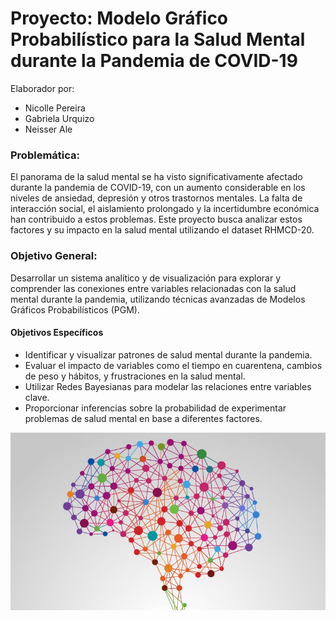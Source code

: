 # Proyecto: Modelo Gráfico Probabilístico para la Salud Mental durante la Pandemia de COVID-19

Elaborador por:
- Nicolle Pereira
- Gabriela Urquizo
- Neisser Ale

### Problemática:
El panorama de la salud mental se ha visto significativamente afectado durante la pandemia de COVID-19, con un aumento considerable en los niveles de ansiedad, depresión y otros trastornos mentales. La falta de interacción social, el aislamiento prolongado y la incertidumbre económica han contribuido a estos problemas. Este proyecto busca analizar estos factores y su impacto en la salud mental utilizando el dataset RHMCD-20.

### Objetivo General:
Desarrollar un sistema analítico y de visualización para explorar y comprender las conexiones entre variables relacionadas con la salud mental durante la pandemia, utilizando técnicas avanzadas de Modelos Gráficos Probabilísticos (PGM).

#### Objetivos Específicos
* Identificar y visualizar patrones de salud mental durante la pandemia.
* Evaluar el impacto de variables como el tiempo en cuarentena, cambios de peso y hábitos, y frustraciones en la salud mental.
* Utilizar Redes Bayesianas para modelar las relaciones entre variables clave.
* Proporcionar inferencias sobre la probabilidad de experimentar problemas de salud mental en base a diferentes factores.


![Mental Health](mental_health.jpg)
